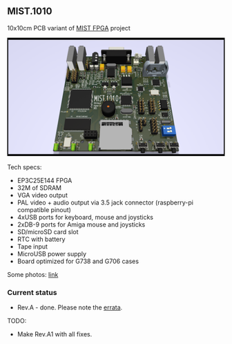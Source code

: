 ## MIST.1010
10x10cm PCB variant of [MIST FPGA](https://github.com/mist-devel/mist-board/wiki) project

[![photo](out/pcb3d.rev.A.png)](out/pcb3d.rev.A.png?raw=true)

Tech specs:
- EP3C25E144 FPGA
- 32M of SDRAM
- VGA video output
- PAL video + audio output via 3.5 jack connector (raspberry-pi compatible pinout)
- 4xUSB ports for keyboard, mouse and joysticks
- 2xDB-9 ports for Amiga mouse and joysticks
- SD/microSD card slot
- RTC with battery
- Tape input
- MicroUSB power supply
- Board optimized for G738 and G706 cases

Some photos: [link](https://cloud.err200.net/index.php/s/73TR85tYZkMm8Ax?path=%2Fmist1010)

### Current status
* Rev.A - done. Please note the [errata](pcb/rev.A/ERRATA.txt).

TODO:
- Make Rev.A1 with all fixes.

